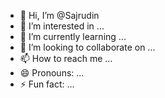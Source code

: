 - 👋 Hi, I’m @Sajrudin
- 👀 I’m interested in ...
- 🌱 I’m currently learning ...
- 💞️ I’m looking to collaborate on ...
- 📫 How to reach me ...
- 😄 Pronouns: ...
- ⚡ Fun fact: ...

<!---
Sajrudin/Sajrudin is a ✨ special ✨ repository because its `README.md` (this file) appears on your GitHub profile.
You can click the Preview link to take a look at your changes.
--->
